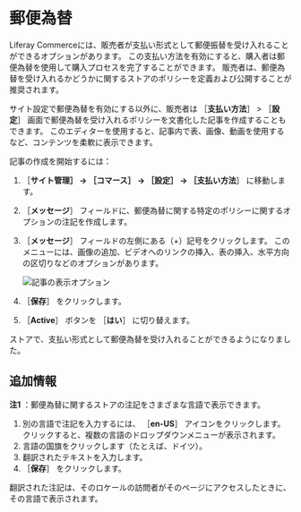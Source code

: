 # 郵便為替

Liferay Commerceには、販売者が支払い形式として郵便振替を受け入れることができるオプションがあります。 この支払い方法を有効にすると、購入者は郵便為替を使用して購入プロセスを完了することができます。 販売者は、郵便為替を受け入れるかどうかに関するストアのポリシーを定義および公開することが推奨されます。

サイト設定で郵便為替を有効にする以外に、販売者は ［**支払い方法**］ > ［**設定**］ 画面で郵便為替を受け入れるポリシーを文書化した記事を作成することもできます。 このエディターを使用すると、記事内で表、画像、動画を使用するなど、コンテンツを柔軟に表示できます。

記事の作成を開始するには：

1. ［**サイト管理］ → ［コマース］ → ［設定］ → ［支払い方法**］ に移動します。
1. ［**メッセージ**］ フィールドに、郵便為替に関する特定のポリシーに関するオプションの注記を作成します。
1. ［**メッセージ**］ フィールドの左側にある（+）記号をクリックします。 このメニューには、画像の追加、ビデオへのリンクの挿入、表の挿入、水平方向の区切りなどのオプションがあります。

    ![記事の表示オプション](./money-orders/images/01.png)

1. ［**保存**］ をクリックします。
1. ［**Active**］ ボタンを ［**はい**］ に切り替えます。

ストアで、支払い形式として郵便為替を受け入れることができるようになりました。

<a name="additional-information" />

## 追加情報

**注1** ：郵便為替に関するストアの注記をさまざまな言語で表示できます。

1. 別の言語で注記を入力するには、 ［**en-US**］ アイコンをクリックします。 クリックすると、複数の言語のドロップダウンメニューが表示されます。
1. 言語の国旗をクリックします（たとえば、ドイツ）。
1. 翻訳されたテキストを入力します。
1. ［**保存**］ をクリックします。

翻訳された注記は、そのロケールの訪問者がそのページにアクセスしたときに、その言語で表示されます。
